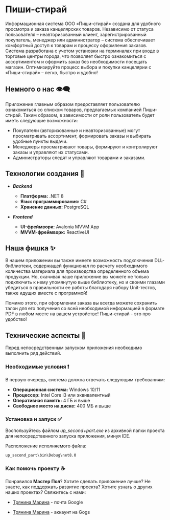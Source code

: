 # Пиши-стирай
Информационная система ООО «Пиши-стирай» создана для удобного просмотра и заказа канцелярских товаров. Независимо от статуса пользователя – неавторизованный клиент, зарегистрированный покупатель, менеджер или администратор – система обеспечивает комфортный доступ к товарам и процессу оформления заказов. 
Система разработана с учетом установки на терминалах при входе в торговые центры города, что позволяет быстро ознакомиться с ассортиментом и оформить заказ без необходимости посещать магазин.
Оптимизируйте процесс выбора и покупки канцелярии с «Пиши-стирай» – легко, быстро и удобно!

## Немного о нас 👁‍🗨

Приложение главным образом предоставляет пользователю ознакомиться со списком товаров, предлагаемых компанией Пиши-стирай.
Таким образом, в зависимости от роли пользователь будет иметь следующие возможности:
- Покупатели (авторизованные и неавторизованные) могут просматривать ассортимент, формировать заказы и выбирать удобные пункты выдачи.
- Менеджеры просматривают товары, формируют и контролируют заказы и управляют их статусами.
- Администраторы следят и управляют товарами и заказами.

## Технологии создания 🔨
- ***Backend***
    - **Платформа:** .NET 8
    - **Язык программирования:** C#
    - **Хранение данных:** PostgreSQL
    
- ***Frontend***
    - **UI-фреймворк:** Avalonia MVVM App
    - **MVVM-фреймворк:** ReactiveUI
    

## Наша фишка ✨
В нашем приложении вы также имеете возможность подключения DLL-библиотеки, содержащей функционал по расчету необходимого количества материала для производства определенного объема продукции. Но, скачивая наше приложение вы можете не только подключить к нему упомянутую выше библиотеку, но и своими глазами убедиться в правильности ее работы благодаря набору Unit-тестов, также идущих вместе с программой!

Помимо этого, при оформлении заказа вы всегда можете сохранить талон для его получения со всей необходимой информацией в формате PDF в любом месте на вашем устройстве! Пиши-стирай - это про удобство!

## Технические аспекты 🚨
Перед непосредственным запуском приложения необходимо выполнить ряд действий.

### Необходимые условия ❗
В первую очередь, система должна отвечать следующим требованиям:
* **Операционная система:** Windows 10/11
* **Процессор:** Intel Core i3 или эквивалентный
* **Оперативная память:** 4 ГБ и выше
* **Свободное место на диске:** 400 МБ и выше


### Установка и запуск ✅

Воспользуйтесь файлом *up_second+part.exe* из архивной папки проекта для непосредственного запуска приложения, минуя IDE. 

Расположение исполняемого файла:

```
up_second_part\bin\Debug\net8.0
```

### Как помочь проекту ☕
Понравился **Мастер Пол**? Хотите сделать приложение лучше? Не знаете, как поддержать развитие проекта? Хотите узнать о других наших проектах? Свяжитесь с нами:
- [Трянина Марина](mailto:ardaismine@gmail.com) - почта Google
* [Трянина Марина](http://gogs.ngknn.ru/bai) - аккаунт на Gogs
